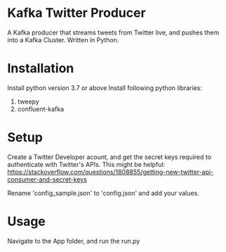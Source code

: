 # Kafka Twitter Producer
A Kafka producer that streams tweets from Twitter live, and pushes them into a Kafka Cluster.
Written in Python.

# Installation
Install python version 3.7 or above
Install following python libraries:
1. tweepy
2. confluent-kafka

# Setup
Create a Twitter Developer acount, and get the secret keys required to authenticate with Twitter's APIs. This might be helpful: https://stackoverflow.com/questions/1808855/getting-new-twitter-api-consumer-and-secret-keys

Rename 'config_sample.json' to 'config.json' and add your values.

# Usage
Navigate to the App folder, and run the run.py
